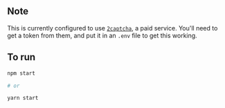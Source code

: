 
## Note

This is currently configured to use [`2captcha`](https://2captcha.com/enterpage), a paid service. You'll need to get a token from them, and put it in an `.env` file to get this working.

## To run

```sh
npm start

# or

yarn start
```